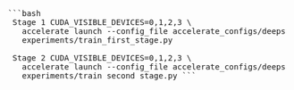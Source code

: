 <pre> ```bash 
  Stage 1 CUDA_VISIBLE_DEVICES=0,1,2,3 \ 
    accelerate launch --config_file accelerate_configs/deepspeed_zero3.yaml --num_processes 8 \ 
    experiments/train_first_stage.py 
  
  Stage 2 CUDA_VISIBLE_DEVICES=0,1,2,3 \ 
    accelerate launch --config_file accelerate_configs/deepspeed_zero3.yaml --num_processes 8 \ 
    experiments/train_second_stage.py ``` </pre>
